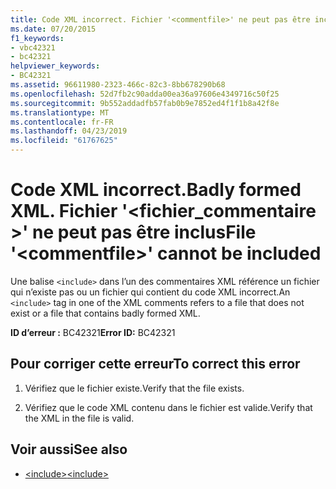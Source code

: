 ```yaml
---
title: Code XML incorrect. Fichier '<commentfile>' ne peut pas être inclus
ms.date: 07/20/2015
f1_keywords:
- vbc42321
- bc42321
helpviewer_keywords:
- BC42321
ms.assetid: 96611980-2323-466c-82c3-8bb678290b68
ms.openlocfilehash: 52d7fb2c90adda00ea36a97606e4349716c50f25
ms.sourcegitcommit: 9b552addadfb57fab0b9e7852ed4f1f1b8a42f8e
ms.translationtype: MT
ms.contentlocale: fr-FR
ms.lasthandoff: 04/23/2019
ms.locfileid: "61767625"
---
```

# <a name="badly-formed-xml-file-commentfile-cannot-be-included"></a><span data-ttu-id="6534d-103">Code XML incorrect.</span><span class="sxs-lookup"><span data-stu-id="6534d-103">Badly formed XML.</span></span> <span data-ttu-id="6534d-104">Fichier '\<fichier_commentaire >' ne peut pas être inclus</span><span class="sxs-lookup"><span data-stu-id="6534d-104">File '\<commentfile>' cannot be included</span></span>
<span data-ttu-id="6534d-105">Une balise `<include>` dans l’un des commentaires XML référence un fichier qui n’existe pas ou un fichier qui contient du code XML incorrect.</span><span class="sxs-lookup"><span data-stu-id="6534d-105">An `<include>` tag in one of the XML comments refers to a file that does not exist or a file that contains badly formed XML.</span></span>  
  
 <span data-ttu-id="6534d-106">**ID d’erreur :** BC42321</span><span class="sxs-lookup"><span data-stu-id="6534d-106">**Error ID:** BC42321</span></span>  
  
## <a name="to-correct-this-error"></a><span data-ttu-id="6534d-107">Pour corriger cette erreur</span><span class="sxs-lookup"><span data-stu-id="6534d-107">To correct this error</span></span>  
  
1. <span data-ttu-id="6534d-108">Vérifiez que le fichier existe.</span><span class="sxs-lookup"><span data-stu-id="6534d-108">Verify that the file exists.</span></span>  
  
2. <span data-ttu-id="6534d-109">Vérifiez que le code XML contenu dans le fichier est valide.</span><span class="sxs-lookup"><span data-stu-id="6534d-109">Verify that the XML in the file is valid.</span></span>  
  
## <a name="see-also"></a><span data-ttu-id="6534d-110">Voir aussi</span><span class="sxs-lookup"><span data-stu-id="6534d-110">See also</span></span>

- [<span data-ttu-id="6534d-111">\<include></span><span class="sxs-lookup"><span data-stu-id="6534d-111">\<include></span></span>](../../visual-basic/language-reference/xmldoc/include.md)
